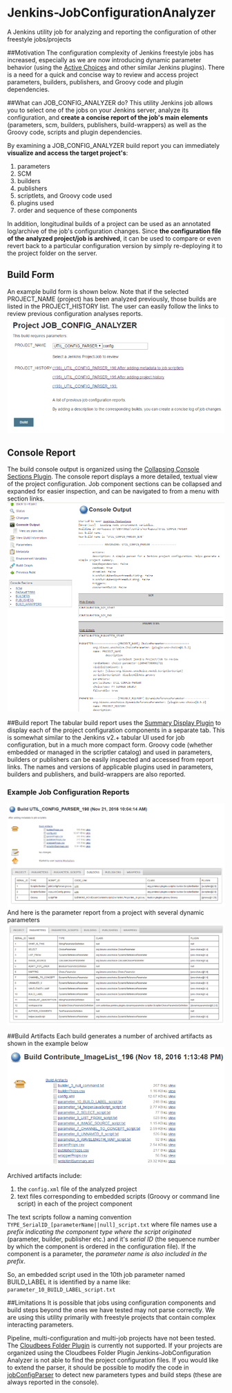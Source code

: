 # Jenkins-JobConfigurationAnalyzer
A Jenkins utility job for analyzing and reporting the configuration of other freestyle jobs/projects

##Motivation
The configuration complexity of Jenkins freestyle jobs has increased, especially as we are now introducing dynamic parameter 
behavior (using the [Active Choices](https://wiki.jenkins-ci.org/display/JENKINS/Active+Choices+Plugin) and other similar Jenkins plugins).
There is a need for a quick and concise way to review and access project parameters, builders, publishers, and Groovy code and plugin dependencies.

##What can JOB_CONFIG_ANALYZER do?
This utility Jenkins job allows you to select one of the jobs on your Jenkins server, analyze its configuration, and **create a concise report of the job's main elements** (parameters, scm, builders, publishers, build-wrappers) as well as the Groovy code, scripts and plugin dependencies.

By examining a JOB_CONFIG_ANALYZER build report you can immediately **visualize and access the target project's**:

1. parameters
2. SCM
3. builders
4. publishers
5. scriptlets, and Groovy code used
6. plugins used 
7. order and sequence of these components

In addition, longitudinal builds of a project can be used as an annotated log/archive of the job's configuration changes. 
Since **the configuration file of the analyzed project/job is archived**, it can be used to compare or even revert back to a particular configuration version by simply re-deploying it to the project folder on the server.

## Build Form
An example build form is shown below. Note that if the selected PROJECT_NAME (project) has been analyzed previously, those builds are listed in the PROJECT_HISTORY list.
The user can easily follow the links to review previous configuration analyses reports.
![Build Form](./userContent/assets/images/BuildForm.png?raw=true "Build Form")

## Console Report
The build console output is organized using the [Collapsing Console Sections Plugin](https://wiki.jenkins-ci.org/display/JENKINS/Collapsing+Console+Sections+Plugin). 
The console report displays a more detailed, textual view of the project configuration. Job component sections can be collapsed and expanded for easier inspection, and can be navigated to from a menu with section links.
![Console Report](./userContent/assets/images/ConsoleReport.png?raw=true "Console Report")

##Build report
The tabular build report uses the [Summary Display Plugin](https://wiki.jenkins-ci.org/display/JENKINS/Summary+Display+Plugin) to display each of the project configuration components in a separate tab.
This is somewhat similar to the Jenkins v2.+ tabular UI used for job configuration, but in a much more compact form.
Groovy code (whether embedded or managed in the scriptler catalog) and used in parameters, builders or publishers can be easily inspected and accessed from report links.
The names and versions of applicable plugins used in parameters, builders and publishers, and build-wrappers are also reported.

### Example Job Configuration Reports
![Example Report](./userContent/assets/images/ExampleReport.png?raw=true "example Report")
And here is the parameter report from a project with several dynamic parameters
![example Complex Param Report](./userContent/assets/images/ExampleReportComplexParam.png?raw=true "example Complex Param Report")

##Build Artifacts
Each build generates a number of archived artifacts as shown in the example below
![Build Artifacts](./userContent/assets/images/BuildArtifacts.png?raw=true "Build Artifacts")

Archived artifacts include:

1. the `config.xml` file of the analyzed project
2. text files corresponding to embedded scripts (Groovy or command line script) in each of the project component

The text scripts follow a naming convention `TYPE_SerialID_[parameterName||null]_script.txt` where file names use a *prefix indicating the component type where the script originated* (parameter, builder, publisher etc.) and it's *serial ID* (the sequence number by which the component is ordered in the configuration file). If the component is a parameter, the *parameter name is also included in the prefix*.

So, an embedded script used in the 10th job parameter named BUILD_LABEL it is identified by a name like: `parameter_10_BUILD_LABEL_script.txt`

##Limitations
It is possible that jobs using configuration components and build steps beyond the ones we have tested may not parse correctly.
We are using this utility primarily with freestyle projects that contain complex interacting parameters. 

Pipeline, multi-configuration and multi-job projects have not been tested.
The [Cloudbees Folder Plugin](https://wiki.jenkins-ci.org/display/JENKINS/CloudBees+Folders+Plugin) is currently not supported. If your projects are organized using the Cloudbees Folder Plugin Jenkins-JobConfiguration Analyzer is not able to find the project configuration files.
If you would like to extend the parser, it should be possible to modify the code in [jobConfigParser](./scriptler/scripts/jobConfigParser.groovy) to detect new parameters types and build steps (these are always reported in the console).


